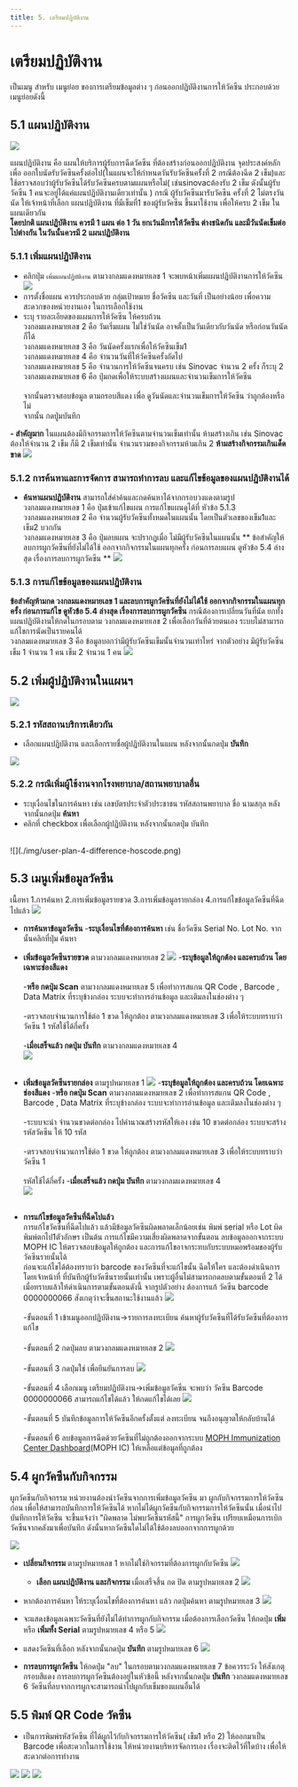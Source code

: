 ```yaml
---
title: 5. เตรียมปฏิบัติงาน 
---
```


# เตรียมปฏิบัติงาน
เป็นเมนู สำหรับ เมนูย่อย ของการเตรียมข้อมูลต่าง ๆ ก่อนออกปฏิบัติงานการให้วัคซีน ประกอบด้วย เมนูย่อยดังนี้


## 5.1 แผนปฏิบัติงาน
![](./img/plan-menu.png)

แผนปฏิบัติงาน คือ แผนให้บริการผู้รับการฉีดวัคซีน ที่ต้องสร้างก่อนออกปฏิบัติงาน 
จุดประสงค์หลักเพื่อ ออกใบนัดรับวัคซีนครั้งต่อไป(ในแผนจะให้กำหนดวันรับวัคซีนครั้งที่ 2 กรณีต้องฉีด 2 เข็ม)และ ใช้ตรวจสอบว่าผู้รับวัคซีนได้รับวัคซีนครบตามแผนหรือไม่( เช่นsinovacต้องรับ 2 เข็ม
ดังนั้นผู้รับวัคซีน 1 คนจะอยู่ได้แค่แผนปฏิบัติงานเดียวเท่านั้น ) กรณี ผู้รับวัคซีนมารับวัคซีน ครั้งที่ 2 ไม่ตรงวันนัด ให้เจ้าหน้าที่เลือก แผนปฏิบัติงาน ที่มีเข็มที่1 ของผู้รับวัคซีน ขึ้นมาใช้งาน เพื่อให้ครบ 2 เข็ม ในแผนเดียวกัน 
</Br>**โดยปกติ แผนปฏิบัติงาน ควรมี 1 แผน ต่อ 1 วัน ยกเว้นมีการให้วัคซีน ต่างชนิดกัน และมีวันนัดเข็มต่อไปต่างกัน ในวันนั้นควรมี 2 แผนปฏิบัติงาน**

### 5.1.1 เพิ่มแผนปฏิบัติงาน
- คลิกปุ่ม `เพิ่มแผนปฏิบัติงาน` ตามวงกลมแดงหมายเลข 1 จะพบหน้าเพิ่มแผนปฏิบัติงานการให้วัคซีน 
![](./img/plan-add-1.png)
- การตั้งชื่อแผน ควรประกอบด้วย กลุ่มเป้าหมาย ชื่อวัคซีน และวันที่ เป็นอย่างน้อย เพื่อความสะดวกของหน่วยงานเอง ในการเลือกใช้งาน
- ระบุ รายละเอียดของแผนการให้วัคซีน ให้ครบถ้วน 
</Br> วงกลมแดงหมายเลข 2 คือ วันเริ่มแผน ไม่ใช่วันนัด อาจตั้งเป็นวันเดียวกับวันนัด หรือก่อนวันนัดก็ได้
</Br> วงกลมแดงหมายเลข 3 คือ วันนัดครั้งแรกเพื่อให้วัคซีนเข็ม1 
</Br> วงกลมแดงหมายเลข 4 คือ จำนวนวันที่ให้วัคซีนครั้งถัดไป
</Br> วงกลมแดงหมายเลข 5 คือ จำนวนการให้วัคซีนจนครบ เช่น Sinovac จำนวน 2 ครั้ง ก็ระบุ 2
</Br> วงกลมแดงหมายเลข 6 คือ ปุ่มกดเพื่อให้ระบบสร้างแผนและจำนวนเข็มการให้วัคซีน </Br>
</Br>จากนั้นตรวจสอบข้อมูล ตามกรอบสีแดง เพื่อ ดูวันนัดและจำนวนเข็มการให้วัคซีน ว่าถูกต้องหรือไม่</Br> จากนั้น กดปู่มบันทึก

**- สำคัญมาก** ในแผนต้องมีกิจกรรมการให้วัคซีนตามจำนวนเข็มเท่านั้น ห้ามสร้างเกิน เช่น Sinovac ต้องให้จำนวน 2 เข็ม ก็มี 2 เข็มเท่านั้น จำนวนรวมของกิจกรรมห้ามเกิน 2 **ห้ามสร้างกิจกรรมเกินเด็ดขาด**
![](./img/plan-add-2.jpg)
### 5.1.2 การค้นหาและการจัดการ สามารถทำการลบ และแก้ไขข้อมูลของแผนปฏิบัติงานได้
- **ค้นหาแผนปฏิบัติงาน** สามารถใส่คำค้นและกดค้นหาได้จากกรอบวงแดงตามรูป
</Br> วงกลมแดงหมายเลข 1 คือ ปุ่มเข้าแก้ไขแผน การแก้ไขแผนดูได้ที่ หัวข้อ 5.1.3 
</Br> วงกลมแดงหมายเลข 2 คือ จำนวนผู้รับวัคซีนทั้งหมดในแผนนั้น โดยเป็นตัวเลขของเข็ม1และเข็ม2 บวกกัน 
</Br> วงกลมแดงหมายเลข 3 คือ ปุ่มลบแผน จะปรากฏเมื่อ ไม่มีผู้รับวัคซีนในแผนนั้น 
** ข้อสำคัญให้ลบการผูกวัคซีนที่ยังไม่ได้ใช้ ออกจากกิจกรรมในแผนทุกครั้ง ก่อนการลบแผน ดูหัวข้อ 5.4 ล่างสุด เรื่องการลบการผูกวัคซีน **
![](./img/planmanagement.jpg)


### 5.1.3 การแก้ไขข้อมูลของแผนปฏิบัติงาน
**ข้อสำคัญห้ามกด วงกลมแดงหมายเลข 1 และลบการผูกวัคซีนที่ยังไม่ได้ใช้ ออกจากกิจกรรมในแผนทุกครั้ง ก่อนการแก้ไข ดูหัวข้อ 5.4 ล่างสุด เรื่องการลบการผูกวัคซีน** กรณีต้องการเปลี่ยนวันที่นัด ยกทั้งแผนปฏิบัติงานให้กดในกรอบตาม วงกลมแดงหมายเลข 2 เพื่อเลือกวันที่ด้วยตนเอง
ระบบไม่สามารถแก้ไขการนัดเป็นรายคนได้ 
</Br> วงกลมแดงหมายเลข 3 คือ ข้อมูลบอกว่ามีผู้รับวัคซีนเข็มนั้นจำนวนเท่าไหร่ จากตัวอย่าง มีผู้รับวัคซีนเข็ม 1 จำนวน 1 คน เข็ม 2 จำนวน 1 คน
![](./img/editplan01.jpg)


## 5.2 เพิ่มผู้ปฏิบัติงานในแผนฯ

![](./img/user-to-plan-1.png)
### 5.2.1 รหัสสถานบริการเดียวกัน
- เลือกแผนปฏิบัติงาน และเลือกรายชื่อผู้ปฏิบัติงานในแผน หลังจากนั้นกดปุ่ม **บันทึก**

![](./img/user-to-plan-2-3.png)

### 5.2.2 กรณีเพิ่มผู้ใช้งานจากโรงพยาบาล/สถานพยาบาลอื่น
- ระบุเงื่อนไขในการค้นหา เช่น เลขบัตรประจำตัวประชาชน รหัสสถานพยาบาล ขื่อ นามสกุล หลังจากนั้นกดปุ่ม **ค้นหา**
- คลิกที่ checkbox เพื่อเลือกผู้ปฏิบัติงาน หลังจากนั้นกดปุ่ม บันทึก
</br>
![](./img/user-plan-4-difference-hoscode.png)

## 5.3 เมนูเพิ่มข้อมูลวัคซีน
เนื้อหา 1.การค้นหา 2.การเพิ่มข้อมูลรายขวด 3.การเพิ่มข้อมูลรายกล่อง  4.การแก้ไขข้อมูลวัคซีนที่ฉีดไปแล้ว
![](./img/add-vaccine-1.png)

- **การค้นหาข้อมูลวัคซีน** 
  -**ระบุเงื่อนไขที่ต้องการค้นหา** เช่น ชื่อวัคซีน Serial No. Lot No. จากนั้นคลิกที่ปุ่ม ค้นหา 

- **เพิ่มข้อมูลวัคซีนรายขวด** ตามวงกลมแดงหมายเลข 2
  ![](./img/add-vaccine-1_2.png)
  -**ระบุข้อมูลให้ถูกต้อง และครบถ้วน โดยเฉพาะช่องสีแดง**</Br>   
  -**หรือ กดปุ่ม Scan** ตามวงกลมแดงหมายเลข 5 เพื่อทำการสแกน QR Code , Barcode , Data Matrix ที่ระบุข้างกล่อง ระบบจะทำการอ่านข้อมูล และเติมลงในช่องต่าง ๆ</Br></Br>
  -ตรวจสอบจำนวนการใช้ต่อ 1 ขวด ให้ถูกต้อง ตามวงกลมแดงหมายเลข 3 เพื่อให้ระบบทราบว่าวัคซีน 1 รหัสใช้ได้กี่ครั้ง</Br></Br>
  -**เมื่อเสร็จแล้ว กดปุ่ม บันทึก** ตามวงกลมแดงหมายเลข 4</Br>
  ![](./img/add-vaccine-1_3.jpg)
  </Br></Br>

- **เพิ่มข้อมูลวัคซีนรายกล่อง** ตามรูปหมายเลข 1
  ![](./img/add-vaccine-2_1.png)
  -**ระบุข้อมูลให้ถูกต้อง และครบถ้วน โดยเฉพาะช่องสีแดง** 
  -**หรือ กดปุ่ม Scan** ตามวงกลมแดงหมายเลข 2 เพื่อทำการสแกน QR Code , Barcode , Data Matrix ที่ระบุข้างกล่อง ระบบจะทำการอ่านข้อมูล และเติมลงในช่องต่าง ๆ </Br></Br> 
  -ระบบจะนำ จำนวนขวดต่อกล่อง ไปคำนวณสร้างรหัสให้เอง เช่น 10 ขวดต่อกล่อง ระบบจะสร้างรหัสวัคซีน ให้ 10 รหัส </Br></Br>
  -ตรวจสอบจำนวนการใช้ต่อ 1 ขวด ให้ถูกต้อง ตามวงกลมแดงหมายเลข 3 เพื่อให้ระบบทราบว่าวัคซีน 1 </Br></Br>รหัสใช้ได้กี่ครั้ง
  -**เมื่อเสร็จแล้ว กดปุ่ม บันทึก** ตามวงกลมแดงหมายเลข 4</Br>
  ![](./img/add-vaccine-2_2.jpg)
  </Br></Br>

- **การแก้ไขข้อมูลวัคซีนที่ฉีดไปแล้ว** </Br>
การแก้ไขวัคซีนที่ฉีดไปแล้ว แล้วมีข้อมูลวัคซีนผิดพลาดเล็กน้อยเช่น พิมพ์ serial หรือ Lot ผิด พิมพ์ตกไป1ตัวอักษร เป็นต้น การแก้ไขมีความเสี่ยงผิดพลาดจากขั้นตอน ลบข้อมูลออกจากระบบ MOPH IC ให้ตรวจสอบข้อมูลให้ถูกต้อง และการแก้ไขอาจกระทบกับระบบหมอพร้อมของผู้รับวัคซีนรายนั้นได้</Br>
ก่อนจะแก้ไขได้ต้องทราบว่า barcode ของวัคซีนที่จะแก้ไขนั้น ฉีดให้ใคร และต้องดำเนินการโดยเจ้าหน้าที่ ที่บันทึกผู้รับวัคซีนรายนั้นเท่านั้น เพราะผู้อื่นไม่สามารถกดลบตามขั้นตอนที่ 2 ได้ เมื่อทราบแล้วให้ดำเนินการตามขั้นตอนดังนี้
จากรูปตัวอย่าง ต้องการแก้ วัคซีน barcode 0000000066 สังเกตุว่าจะขึ้นสถานะใช้งานแล้ว
  ![](./img/editvaccine01.jpg)</Br></Br>
  -ขั้นตอนที่ 1 เข้าเมนูออกปฏิบัติงาน->รายการลงทะเบียน ค้นหาผู้รับวัคซีนที่ได้รับวัคซีนที่ต้องการแก้ไข </Br></Br>
  -ขั้นตอนที่ 2 กดปุ่มลบ ตามวงกลมแดงหมายเลข 2
  ![](./img/editvaccine04.jpg)</Br></Br>
  -ขั้นตอนที่ 3 กดปุ่มใช่ เพื่อยีนยันการลบ
  ![](./img/editvaccine05.jpg)</Br></Br>
  -ขั้นตอนที่ 4 เลือกเมนู เตรียมปฏิบัติงาน->เพิ่มข้อมูลวัคซีน จะพบว่า วัคซีน Barcode 0000000066 สามารถแก้ไขได้แล้ว ให้กดแก้ไขได้เลย
  ![](./img/editvaccine06.jpg)</Br></Br>
  -ขั้นตอนที่ 5 บันทึกข้อมูลการให้วัคซีนอีกครั้งตั้งแต่ ลงทะเบียน จนถึงอนุญาตให้กลับบ้านได้</Br></Br>
  -ขั้นตอนที่ 6 ลบข้อมูลการฉีดด้วยวัคซีนที่ไม่ถูกต้องออกจากระบบ [MOPH Immunization Center Dashboard](https://cvp1.moph.go.th/dashboard/)(MOPH IC) ให้เหลือแต่ข้อมูลที่ถูกต้อง

## 5.4 ผูกวัคซีนกับกิจกรรม
ผูกวัคซีนกับกิจกรรม หน่วยงานต้องนำวัคซีนจากการเพิ่มข้อมูลวัคซีน มา ผูกกับกิจกรรมการให้วัคซีนก่อน เพื่อให้สามารถบันทึกการให้วัคซีนได้ หากไม่ได้ผูกวัคซีนกับกิจกรรมการให้วัคซีนนั้น เมื่อนำไปบันทึกการให้วัคซีน จะขึ้นแจ้งว่า "ผิดพลาด ไม่พบวัคซีนรหัสนี้" การผูกวัคซีน เปรียบเหมือนการเบิกวัคซีนจากคลังมาเพื่อบันทึก ดังนั้นหากวัคซีนใดไม่ได้ใช้ต้องลบออกจากการผูกด้วย

![](./img/vaccine-join-1.png)
- **เปลี่ยนกิจกรรม** ตามรูปหมายเลข 1 หากไม่ใช่กิจกรรมที่ต้องการผูกกับวัคซีน
  ![](./img/vaccine-activity1.png)

  - **เลือก แผนปฎิบัติงาน และกิจกรรม** เมื่อเสร็จสิ้น กด ปิด ตามรูปหมายเลข 2
  ![](./img/vaccine-activity2.png)

- หากต้องการค้นหา ให้ระบุเงื่อนไขที่ต้องการค้นหา แล้ว กดปุ่มค้นหา ตามรูปหมายเลข 3
  ![](./img/vaccine-activity3.png)
  
- จะแสดงข้อมูลเฉพาะวัคซีนที่ยังไม่ได้ทำการผูกกับกิจกรรม เมื่อต้องการเลือกวัคซีน ให้กดปุ่ม **เพิ่ม** หรือ **เพิ่มทั้ง Serial** ตามรูปหมายเลข 4 หรือ 5
  ![](./img/vaccine-activity4.png)

- แสดงวัคซีนที่เลือก หลังจากนั้นกดปุ่ม **บันทึก** ตามรูปหมายเลข 6
  ![](./img/vaccine-activity6.png)
- **การลบการผูกวัคซีน** ให้กดปุ่ม "ลบ" ในกรอบตามวงกลมแดงหมายเลข 7 ข้อควรระวัง ให้สังเกตุกรอบสีแดง การลบการผูกวัคซีนต้องอยู่ในหัวข้อนี้ หลังจากนั้นกดปุ่ม **บันทึก** วงกลมแดงหมายเลข 6 วัคซีนที่ลบจากการผูกจะสามารถนำไปผูกกับเข็มของแผนอื่นได้

## 5.5 พิมพ์ QR Code วัคซีน
- เป็นการพิมพ์รหัสวัคซีน ที่ได้ผูกไว้กับกิจกรรมการให้วัคซีน( เข็ม1 หรือ 2) ให้ออกมาเป็น Barcode เพื่อสะดวกในการใช้งาน ให้หน่วยงานบริหารจัดการเอง เรื่องจะติดไว้ที่ใดบ้าง เพื่อให้สะดวกต่อการทำงาน
 
![](./img/qrcode-1.png)
![](./img/qrcode-2.png)
![](./img/qrcode-3.png)